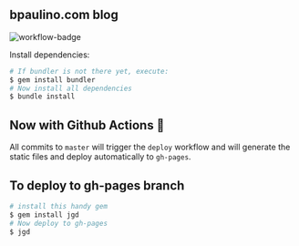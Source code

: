 ## bpaulino.com blog
![workflow-badge](https://github.com/brunojppb/brunojppb.github.io/workflows/deploy/badge.svg)

Install dependencies:
```sh
# If bundler is not there yet, execute:
$ gem install bundler
# Now install all dependencies
$ bundle install
```

## Now with Github Actions 🎉
All commits to `master` will trigger the `deploy` workflow and will generate the static files and deploy automatically to `gh-pages`.

## To deploy to gh-pages branch
```sh
# install this handy gem
$ gem install jgd
# Now deploy to gh-pages
$ jgd
```

